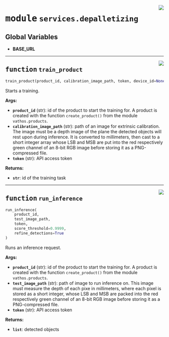 <!-- markdownlint-disable -->

<a href="../vathos/services/depalletizing.py#L0"><img align="right" style="float:right;" src="https://img.shields.io/badge/-source-cccccc?style=flat-square"></a>

# <kbd>module</kbd> `services.depalletizing`




**Global Variables**
---------------
- **BASE_URL**

---

<a href="../vathos/services/depalletizing.py#L22"><img align="right" style="float:right;" src="https://img.shields.io/badge/-source-cccccc?style=flat-square"></a>

## <kbd>function</kbd> `train_product`

```python
train_product(product_id, calibration_image_path, token, device_id=None)
```

Starts a training. 



**Args:**
 
 - <b>`product_id`</b> (str):  id of the product to start the training for. A product  is created with the function `create_product()` from the module  `vathos.products`. 
 - <b>`calibration_image_path`</b> (str):  path of an image for extrinsic calibration.  The image must be a depth image of the plane the detected objects will  rest upon during inference. It is converted to millimeters, then cast to a  short integer array whose LSB and MSB are put into the red respectively  green channel of an 8-bit RGB image before storing it as a PNG-compressed  file. 
 - <b>`token`</b> (str):  API access token 



**Returns:**
 
 - <b>`str`</b>:  id of the training task 




---

<a href="../vathos/services/depalletizing.py#L75"><img align="right" style="float:right;" src="https://img.shields.io/badge/-source-cccccc?style=flat-square"></a>

## <kbd>function</kbd> `run_inference`

```python
run_inference(
    product_id,
    test_image_path,
    token,
    score_threshold=0.9999,
    refine_detections=True
)
```

Runs an inference request. 



**Args:**
 
 - <b>`product_id`</b> (str):  id of the product to start the training for. A product  is created with the function `create_product()` from the module  `vathos.products`. 
 - <b>`test_image_path`</b> (str):  path of image to run inference on. This image must measure the depth of each pixe in millimeters, where each pixel is stored as a short integer, whose LSB and MSB are packed into the red respectively green channel of an 8-bit RGB image before storing it as a PNG-compressed file. 
 - <b>`token`</b> (str):  API access token 



**Returns:**
 
 - <b>`list`</b>:  detected objects   


